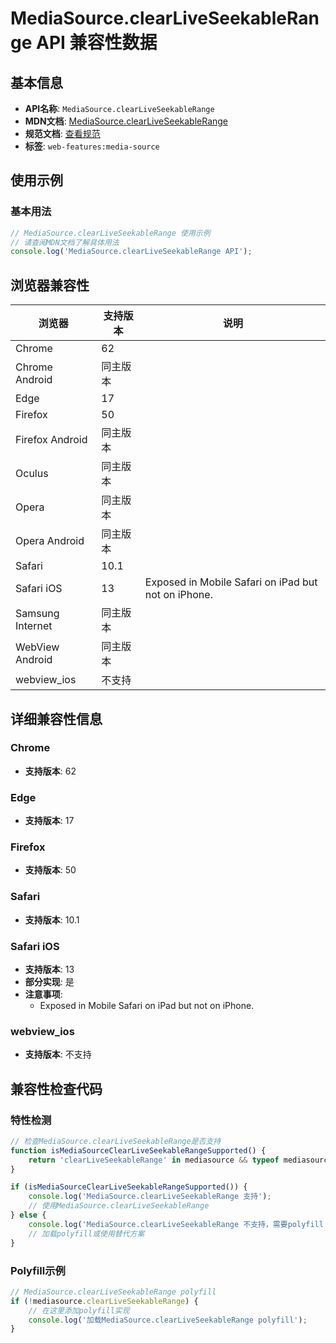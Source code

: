# MediaSource.clearLiveSeekableRange API 兼容性数据

## 基本信息

- **API名称**: `MediaSource.clearLiveSeekableRange`
- **MDN文档**: [MediaSource.clearLiveSeekableRange](https://developer.mozilla.org/docs/Web/API/MediaSource/clearLiveSeekableRange)
- **规范文档**: [查看规范](https://w3c.github.io/media-source/#dom-mediasource-clearliveseekablerange)
- **标签**: `web-features:media-source`

## 使用示例

### 基本用法

```javascript
// MediaSource.clearLiveSeekableRange 使用示例
// 请查阅MDN文档了解具体用法
console.log('MediaSource.clearLiveSeekableRange API');
```

## 浏览器兼容性

| 浏览器 | 支持版本 | 说明 |
|--------|----------|------|
| Chrome | 62 |  |
| Chrome Android | 同主版本 |  |
| Edge | 17 |  |
| Firefox | 50 |  |
| Firefox Android | 同主版本 |  |
| Oculus | 同主版本 |  |
| Opera | 同主版本 |  |
| Opera Android | 同主版本 |  |
| Safari | 10.1 |  |
| Safari iOS | 13 | Exposed in Mobile Safari on iPad but not on iPhone. |
| Samsung Internet | 同主版本 |  |
| WebView Android | 同主版本 |  |
| webview_ios | 不支持 |  |

## 详细兼容性信息

### Chrome

- **支持版本**: 62

### Edge

- **支持版本**: 17

### Firefox

- **支持版本**: 50

### Safari

- **支持版本**: 10.1

### Safari iOS

- **支持版本**: 13
- **部分实现**: 是
- **注意事项**:
  - Exposed in Mobile Safari on iPad but not on iPhone.

### webview_ios

- **支持版本**: 不支持

## 兼容性检查代码

### 特性检测

```javascript
// 检查MediaSource.clearLiveSeekableRange是否支持
function isMediaSourceClearLiveSeekableRangeSupported() {
    return 'clearLiveSeekableRange' in mediasource && typeof mediasource.clearLiveSeekableRange === 'function';
}

if (isMediaSourceClearLiveSeekableRangeSupported()) {
    console.log('MediaSource.clearLiveSeekableRange 支持');
    // 使用MediaSource.clearLiveSeekableRange
} else {
    console.log('MediaSource.clearLiveSeekableRange 不支持，需要polyfill');
    // 加载polyfill或使用替代方案
}
```

### Polyfill示例

```javascript
// MediaSource.clearLiveSeekableRange polyfill
if (!mediasource.clearLiveSeekableRange) {
    // 在这里添加polyfill实现
    console.log('加载MediaSource.clearLiveSeekableRange polyfill');
}
```


